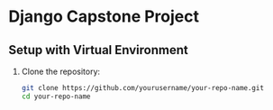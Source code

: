# Django Capstone Project

## Setup with Virtual Environment

1. Clone the repository:
   ```bash
   git clone https://github.com/yourusername/your-repo-name.git
   cd your-repo-name